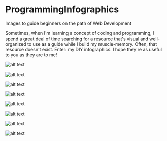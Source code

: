 # ProgrammingInfographics
Images to guide beginners on the path of Web Development

Sometimes, when I'm learning a concept of coding and programming, I spend a great deal of time searching for a resource that's visual and well-organized to use as a guide while I build my muscle-memory. Often, that resource doesn't exist.
Enter: my DIY infographics. I hope they're as useful to you as they are to me!

![alt text](https://github.com/EmilyMabie/ProgrammingInfographics/blob/main/Terminal%20Commands%20to%20Know.png)

![alt text](https://github.com/EmilyMabie/ProgrammingInfographics/blob/main/DjangoProjectInfoGraphic-1%202.png)

![alt text](https://github.com/EmilyMabie/ProgrammingInfographics/blob/main/GET%20POST%20request%20Forms%20Django%20Infographic.png)

![alt text](https://github.com/EmilyMabie/ProgrammingInfographics/blob/main/Model%20Field%20Types.png) 

![alt text](https://github.com/EmilyMabie/ProgrammingInfographics/blob/main/One%20to%20Many%20vs%20Many%20to%20Many%20Relationship%20Infographic.png)

![alt text](https://github.com/EmilyMabie/ProgrammingInfographics/blob/main/Django%20Sessions%20Infographic.png)

![alt text](https://github.com/EmilyMabie/ProgrammingInfographics/blob/main/CRUD%26RESTapi.png)

![alt text](https://github.com/EmilyMabie/ProgrammingInfographics/blob/main/Display_Property(BlockInlineBlockInline)CSS.png)
